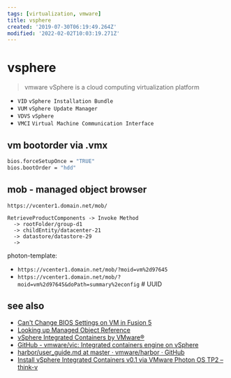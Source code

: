 ```yaml
---
tags: [virtualization, vmware]
title: vsphere
created: '2019-07-30T06:19:49.264Z'
modified: '2022-02-02T10:03:19.271Z'
---
```


# vsphere

> vmware vSphere is a cloud computing virtualization platform

- `VID`  `vSphere Installation Bundle`
- `VUM`  `vSphere Update Manager`
- `VDVS` `vSphere`
- `VMCI` `Virtual Machine Communication Interface`

## vm bootorder via .vmx

```sh
bios.forceSetupOnce = "TRUE"
bios.bootOrder = "hdd"
```

## mob - managed object browser

`https://vcenter1.domain.net/mob/`

```
RetrieveProductComponents -> Invoke Method 
  -> rootFolder/group-d1
  -> childEntity/datacenter-21
  -> datastore/datastore-29
  -> 
```

photon-template:

- `https://vcenter1.domain.net/mob/?moid=vm%2d97645`
- `https://vcenter1.domain.net/mob/?moid=vm%2d97645&doPath=summary%2econfig` # UUID

## see also

- [Can't Change BIOS Settings on VM in Fusion 5](https://www.eager0.com/2013/02/cant-change-bios-settings-on-vm-in.html)
- [Looking up Managed Object Reference](https://kb.vmware.com/s/article/1017126)
- [vSphere Integrated Containers by VMware®](https://vmware.github.io/vic-product/)
- [GitHub - vmware/vic: Integrated containers engine on vSphere](https://github.com/vmware/vic#project-status)
- [harbor/user_guide.md at master · vmware/harbor · GitHub](https://github.com/vmware/harbor/blob/master/docs/user_guide.md)
- [Install vSphere Integrated Containers v0.1 via VMware Photon OS TP2 – think-v](http://blog.think-v.com/?p=3649)
